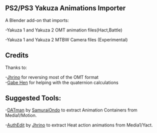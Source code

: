 ## PS2/PS3 Yakuza Animations Importer  
A Blender add-on that imports:  
  
-Yakuza 1 and Yakuza 2 OMT animation files(Hact,Battle)  
  
-Yakuza 1 and Yakuza 2 MTBW Camera files (Experimental)  

## Credits

Thanks to:  

-[Jhrino](https://github.com/Fronkln) for reversing most of the OMT format  
-[Gabe Hen](https://github.com/gabehenreal) for helping with the quaternion calculations  
  
## Suggested Tools:  

-[DATman](https://github.com/SamuraiOndo/DATMan) by [SamuraiOndo](https://github.com/SamuraiOndo) to extract Animation Containers from Media1/Motion.  
  
-[AuthEdit](https://github.com/Fronkln/HActLib/tree/authedit_1.5.6) by [Jhrino](https://github.com/Fronkln) to extract Heat action animations from Media1/Yact.
